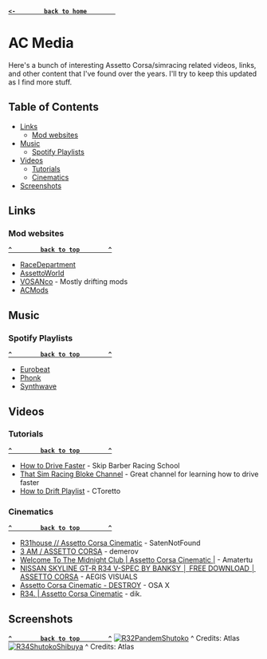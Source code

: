 **[`<-        back to home        `](README.md)**
# AC Media
Here's a bunch of interesting Assetto Corsa/simracing related videos, links, and other content that I've found over the years. I'll try to keep this updated as I find more stuff.

## Table of Contents
- [Links](#links)
  - [Mod websites](#mod-websites)
- [Music](#music)
  - [Spotify Playlists](#spotify-playlists)
- [Videos](#videos)
  - [Tutorials](#tutorials)
  - [Cinematics](#cinematics)
- [Screenshots](#screenshots)

## Links
### Mod websites
**[`^        back to top        ^`](#ac-media)**
- [RaceDepartment](https://www.racedepartment.com/downloads/categories/assetto-corsa.1/)
- [AssettoWorld](https://www.assettoworld.com/)
- [VOSANco](https://www.vosan.co/explore) - Mostly drifting mods
- [ACMods](https://acmods.net/)
## Music
### Spotify Playlists
**[`^        back to top        ^`](#ac-media)**
- [Eurobeat](https://open.spotify.com/playlist/5cGBzZ90CAJWW1L653TYJ8)
- [Phonk](https://open.spotify.com/playlist/4qxLQEf7SqaolvIgKgD2lP)
- [Synthwave](https://open.spotify.com/playlist/4gsAcgIDtMQidrXx4QYfcL)
## Videos
### Tutorials
**[`^        back to top        ^`](#ac-media)**
- [How to Drive Faster](https://www.youtube.com/watch?v=6-sGV2XXUeU) - Skip Barber Racing School
- [That Sim Racing Bloke Channel](https://www.youtube.com/c/ThatSimRacingBloke) - Great channel for learning how to drive faster
- [How to Drift Playlist](https://www.youtube.com/playlist?list=PL_zW8jts9NcujUCcastpW3qcQZIPXKQl6) - CToretto
### Cinematics
**[`^        back to top        ^`](#ac-media)**
- [R31house // Assetto Corsa Cinematic](https://www.youtube.com/watch?v=vbdtWP_qYtY) - SatenNotFound
- [3 AM / ASSETTO CORSA](https://www.youtube.com/watch?v=zTypuLr5sNE) - demerov
- [Welcome To The Midnight Club | Assetto Corsa Cinematic |](https://www.youtube.com/watch?v=BqYg8DI_uoI) - Amatertu
- [NISSAN SKYLINE GT-R R34 V-SPEC BY BANKSY │ FREE DOWNLOAD │ ASSETTO CORSA](https://www.youtube.com/watch?v=lvN8W79WgkM) - AEGIS VISUALS
- [Assetto Corsa Cinematic - DESTROY](https://www.youtube.com/watch?v=WiA85rG9rZo) - OSA X
- [R34. | Assetto Corsa Cinematic](https://www.youtube.com/watch?v=oczg4EsPRMk) - dik.
## Screenshots
**[`^        back to top        ^`](#ac-media)**
[![R32PandemShutoko](https://i.imgur.com/ir0kNzq.jpg)](https://i.imgur.com/ir0kNzq.jpg)
^ Credits: Atlas
[![R34ShutokoShibuya](https://i.imgur.com/9gKGCZg.jpg)](https://i.imgur.com/9gKGCZg.jpg)
^ Credits: Atlas